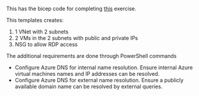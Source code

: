 This has the bicep code for completing [this](https://learn.microsoft.com/en-in/training/modules/configure-network-routing-endpoints/7-simulation-routing) exercise.

This templates creates:
1. 1 VNet with 2 subnets
2. 2 VMs in the 2 subnets with public and private IPs
3. NSG to allow RDP access

The additional requirements are done through PowerShell commands
- Configure Azure DNS for internal name resolution. Ensure internal Azure virtual machines names and IP addresses can be resolved.
- Configure Azure DNS for external name resolution. Ensure a publicly available domain name can be resolved by external queries.

```powershell

```